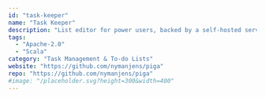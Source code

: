 ```yaml
---
id: "task-keeper"
name: "Task Keeper"
description: "List editor for power users, backed by a self-hosted server."
tags:
  - "Apache-2.0"
  - "Scala"
category: "Task Management & To-do Lists"
website: "https://github.com/nymanjens/piga"
repo: "https://github.com/nymanjens/piga"
#image: "/placeholder.svg?height=300&width=400"
---
```


